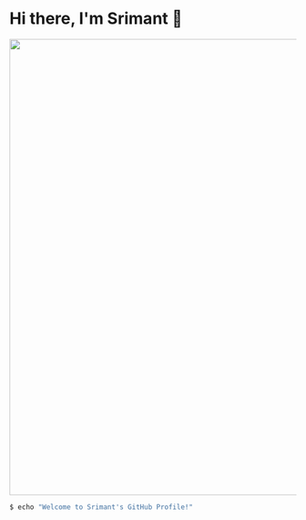 # Hi there, I'm Srimant 👋

<img  width ="800" src="https://user-images.githubusercontent.com/74038190/225813708-98b745f2-7d22-48cf-9150-083f1b00d6c9.gif"> <!-- Optional: Add a cool terminal or personal header image -->

```bash
$ echo "Welcome to Srimant's GitHub Profile!"
